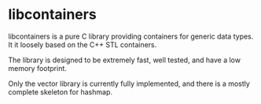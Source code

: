 # libcontainers
libcontainers is a pure C library providing containers for generic data types. It it loosely based on the C++ STL containers.

The library is designed to be extremely fast, well tested, and have a low memory footprint.

Only the vector library is currently fully implemented, and there is a mostly complete skeleton for hashmap.
